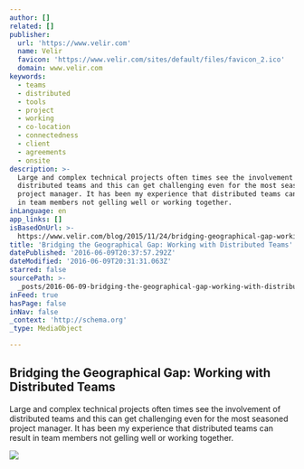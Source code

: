```yaml
---
author: []
related: []
publisher:
  url: 'https://www.velir.com'
  name: Velir
  favicon: 'https://www.velir.com/sites/default/files/favicon_2.ico'
  domain: www.velir.com
keywords:
  - teams
  - distributed
  - tools
  - project
  - working
  - co-location
  - connectedness
  - client
  - agreements
  - onsite
description: >-
  Large and complex technical projects often times see the involvement of
  distributed teams and this can get challenging even for the most seasoned
  project manager. It has been my experience that distributed teams can result
  in team members not gelling well or working together.
inLanguage: en
app_links: []
isBasedOnUrl: >-
  https://www.velir.com/blog/2015/11/24/bridging-geographical-gap-working-distributed-teams
title: 'Bridging the Geographical Gap: Working with Distributed Teams'
datePublished: '2016-06-09T20:37:57.292Z'
dateModified: '2016-06-09T20:31:31.063Z'
starred: false
sourcePath: >-
  _posts/2016-06-09-bridging-the-geographical-gap-working-with-distributed-team.md
inFeed: true
hasPage: false
inNav: false
_context: 'http://schema.org'
_type: MediaObject

---
```

<article style=""><h1>Bridging the Geographical Gap: Working with Distributed Teams</h1><p>Large and complex technical projects often times see the involvement of distributed teams and this can get challenging even for the most seasoned project manager. It has been my experience that distributed teams can result in team members not gelling well or working together.</p><img src="https://www.velir.com/sites/all/themes/velir/assets/images/social-share-icons/social-reddit-circle-128.png" /></article>